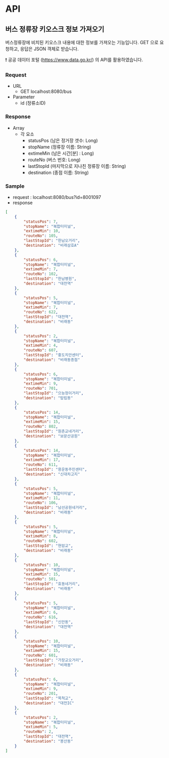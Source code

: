 # API

## 버스 정류장 키오스크 정보 가져오기
버스정류장에 비치된 키오스크 내용에 대한 정보를 가져오는 기능입니다.
GET 으로 요청하고, 응답은 JSON 객체로 받습니다.

❗️ 공공 데이터 포털 (https://www.data.go.kr/) 의 API를 활용하였습니다. 

### Request
- URL
  - GET localhost:8080/bus
- Parameter
  - id (정류소ID)

### Response
- Array
  - 각 요소
    - statusPos (남은 정거장 갯수: Long)
    - stopName (정류장 이름: String)
    - extimeMin (남은 시간[분] : Long)
    - routeNo (버스 번호: Long)
    - lastStopId (마지막으로 지나친 정류장 이름: String)
    - destination (종점 이름: String)

### Sample
- request : localhost:8080/bus?id=8001097
- response
```json
[
    {
        "statusPos": 7,
        "stopName": "복합터미널",
        "extimeMin": 10,
        "routeNo": 105,
        "lastStopId": "한남오거리",
        "destination": "비래삼호A"
    },
    {
        "statusPos": 6,
        "stopName": "복합터미널",
        "extimeMin": 7,
        "routeNo": 102,
        "lastStopId": "한남병원",
        "destination": "대전역"
    },
    {
        "statusPos": 5,
        "stopName": "복합터미널",
        "extimeMin": 7,
        "routeNo": 622,
        "lastStopId": "대전역",
        "destination": "비래동"
    },
    {
        "statusPos": 2,
        "stopName": "복합터미널",
        "extimeMin": 4,
        "routeNo": 607,
        "lastStopId": "홍도치안센터",
        "destination": "비래동종점"
    },
    {
        "statusPos": 6,
        "stopName": "복합터미널",
        "extimeMin": 9,
        "routeNo": 701,
        "lastStopId": "으능정이거리",
        "destination": "탑립동"
    },
    {
        "statusPos": 14,
        "stopName": "복합터미널",
        "extimeMin": 15,
        "routeNo": 802,
        "lastStopId": "원촌교네거리",
        "destination": "보문산공원"
    },
    {
        "statusPos": 14,
        "stopName": "복합터미널",
        "extimeMin": 17,
        "routeNo": 611,
        "lastStopId": "용운동주민센터",
        "destination": "신대차고지"
    },
    {
        "statusPos": 5,
        "stopName": "복합터미널",
        "extimeMin": 11,
        "routeNo": 106,
        "lastStopId": "남선공원네거리",
        "destination": "비래동"
    },
    {
        "statusPos": 5,
        "stopName": "복합터미널",
        "extimeMin": 8,
        "routeNo": 602,
        "lastStopId": "현암교",
        "destination": "비래동"
    },
    {
        "statusPos": 10,
        "stopName": "복합터미널",
        "extimeMin": 15,
        "routeNo": 501,
        "lastStopId": "효동네거리",
        "destination": "비래동"
    },
    {
        "statusPos": 5,
        "stopName": "복합터미널",
        "extimeMin": 6,
        "routeNo": 616,
        "lastStopId": "신안동",
        "destination": "대전역"
    },
    {
        "statusPos": 10,
        "stopName": "복합터미널",
        "extimeMin": 15,
        "routeNo": 601,
        "lastStopId": "가장교오거리",
        "destination": "비래동"
    },
    {
        "statusPos": 6,
        "stopName": "복합터미널",
        "extimeMin": 9,
        "routeNo": 201,
        "lastStopId": "목척교",
        "destination": "대전IC"
    },
    {
        "statusPos": 2,
        "stopName": "복합터미널",
        "extimeMin": 5,
        "routeNo": 2,
        "lastStopId": "대전역",
        "destination": "봉산동"
    }
]
```
    
